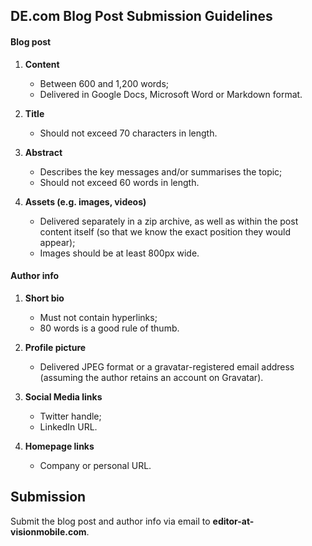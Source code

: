 ## DE.com Blog Post Submission Guidelines

#### Blog post

1. **Content**

   * Between 600 and 1,200 words;
   * Delivered in Google Docs, Microsoft Word or Markdown format.

2. **Title**
   
   * Should not exceed 70 characters in length.

3. **Abstract**

   * Describes the key messages and/or summarises the topic;
   * Should not exceed 60 words in length.

4. **Assets (e.g. images, videos)**

   * Delivered separately in a zip archive, as well as within the post content itself (so that we know the exact position they would appear);
   * Images should be at least 800px wide.

#### Author info

1. **Short bio**

   * Must not contain hyperlinks;
   * 80 words is a good rule of thumb.

2. **Profile picture**

   * Delivered JPEG format or a gravatar-registered email address (assuming the author retains an account on Gravatar).

3. **Social Media links**

   * Twitter handle;
   * LinkedIn URL.

4. **Homepage links**

   * Company or personal URL.

## Submission

Submit the blog post and author info via email to **editor-at-visionmobile.com**.
